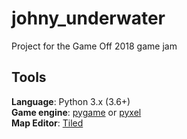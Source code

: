 # johny_underwater

Project for the Game Off 2018 game jam

Tools
-----
**Language**: Python 3.x (3.6+)  
**Game engine**: [pygame](https://www.pygame.org/news) or [pyxel](https://github.com/kitao/pyxel)  
**Map Editor**: [Tiled](https://www.mapeditor.org/)

